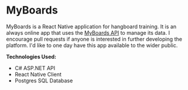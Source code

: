 # MyBoards
MyBoards is a React Native application for hangboard training. It is an always online app that uses the [MyBoards API](https://github.com/barnacleDevelopments/MyBoardsAPI) to manage its data. I encourage pull requests if anyone is interested in further developing the platform. I'd like to one day have this app available to the wider public.   

**Technologies Used:**
- C# ASP.NET API 
- React Native Client
- Postgres SQL Database

